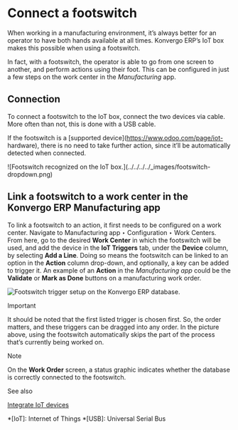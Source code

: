 # Connect a footswitch

When working in a manufacturing environment, it’s always better for an
operator to have both hands available at all times. Konvergo ERP’s IoT box makes this
possible when using a footswitch.

In fact, with a footswitch, the operator is able to go from one screen to
another, and perform actions using their foot. This can be configured in just
a few steps on the work center in the _Manufacturing_ app.

## Connection

To connect a footswitch to the IoT box, connect the two devices via cable.
More often than not, this is done with a USB cable.

If the footswitch is a [supported device](https://www.odoo.com/page/iot-
hardware), there is no need to take further action, since it’ll be
automatically detected when connected.

![Footswitch recognized on the IoT box.](../../../../_images/footswitch-
dropdown.png)

## Link a footswitch to a work center in the Konvergo ERP Manufacturing app

To link a footswitch to an action, it first needs to be configured on a work
center. Navigate to Manufacturing app ‣ Configuration ‣ Work Centers. From
here, go to the desired **Work Center** in which the footswitch will be used,
and add the device in the **IoT Triggers** tab, under the **Device** column,
by selecting **Add a Line**. Doing so means the footswitch can be linked to an
option in the **Action** column drop-down, and optionally, a key can be added
to trigger it. An example of an **Action** in the _Manufacturing app_ could be
the **Validate** or **Mark as Done** buttons on a manufacturing work order.

![Footswitch trigger setup on the Konvergo ERP
database.](../../../../_images/footswitch-example.png) <div class="alert alert-warning">
<p class="alert-title">
Important</p><p>It should be noted that the first listed trigger is chosen first. So, the order matters, and
these triggers can be dragged into any order. In the picture above, using the footswitch
automatically skips the part of the process that’s currently being worked on.</p>
</div>
<div class="alert alert-primary">
<p class="alert-title">
Note</p><p>On the <b>Work Order</b> screen, a status graphic indicates whether the database is
correctly connected to the footswitch.</p>
</div> <div class="alert alert-secondary">
<p class="alert-title">
See also</p><p><a href="../../../inventory_and_mrp/manufacturing/management/using_work_centers#workcenter-iot"><span class="std std-ref">Integrate IoT devices</span></a></p>
</div>

  *[IoT]: Internet of Things
  *[USB]: Universal Serial Bus

